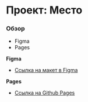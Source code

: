 # Проект: Место

### Обзор

* Figma
* Pages

**Figma**

* [Ссылка на макет в Figma](https://www.figma.com/file/2cn9N9jSkmxD84oJik7xL7/JavaScript.-Sprint-4?node-id=0%3A1)

**Pages**

* [Ссылка на Github Pages](https://)
